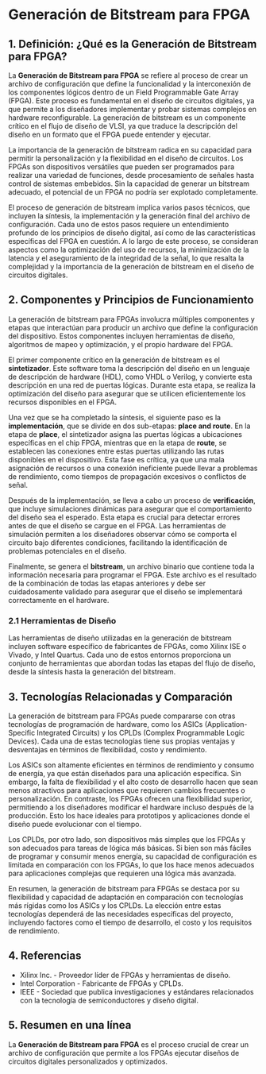 # Generación de Bitstream para FPGA

## 1. Definición: ¿Qué es la **Generación de Bitstream para FPGA**?
La **Generación de Bitstream para FPGA** se refiere al proceso de crear un archivo de configuración que define la funcionalidad y la interconexión de los componentes lógicos dentro de un Field Programmable Gate Array (FPGA). Este proceso es fundamental en el diseño de circuitos digitales, ya que permite a los diseñadores implementar y probar sistemas complejos en hardware reconfigurable. La generación de bitstream es un componente crítico en el flujo de diseño de VLSI, ya que traduce la descripción del diseño en un formato que el FPGA puede entender y ejecutar.

La importancia de la generación de bitstream radica en su capacidad para permitir la personalización y la flexibilidad en el diseño de circuitos. Los FPGAs son dispositivos versátiles que pueden ser programados para realizar una variedad de funciones, desde procesamiento de señales hasta control de sistemas embebidos. Sin la capacidad de generar un bitstream adecuado, el potencial de un FPGA no podría ser explotado completamente. 

El proceso de generación de bitstream implica varios pasos técnicos, que incluyen la síntesis, la implementación y la generación final del archivo de configuración. Cada uno de estos pasos requiere un entendimiento profundo de los principios de diseño digital, así como de las características específicas del FPGA en cuestión. A lo largo de este proceso, se consideran aspectos como la optimización del uso de recursos, la minimización de la latencia y el aseguramiento de la integridad de la señal, lo que resalta la complejidad y la importancia de la generación de bitstream en el diseño de circuitos digitales.

## 2. Componentes y Principios de Funcionamiento
La generación de bitstream para FPGAs involucra múltiples componentes y etapas que interactúan para producir un archivo que define la configuración del dispositivo. Estos componentes incluyen herramientas de diseño, algoritmos de mapeo y optimización, y el propio hardware del FPGA.

El primer componente crítico en la generación de bitstream es el **sintetizador**. Este software toma la descripción del diseño en un lenguaje de descripción de hardware (HDL), como VHDL o Verilog, y convierte esta descripción en una red de puertas lógicas. Durante esta etapa, se realiza la optimización del diseño para asegurar que se utilicen eficientemente los recursos disponibles en el FPGA.

Una vez que se ha completado la síntesis, el siguiente paso es la **implementación**, que se divide en dos sub-etapas: **place and route**. En la etapa de **place**, el sintetizador asigna las puertas lógicas a ubicaciones específicas en el chip FPGA, mientras que en la etapa de **route**, se establecen las conexiones entre estas puertas utilizando las rutas disponibles en el dispositivo. Esta fase es crítica, ya que una mala asignación de recursos o una conexión ineficiente puede llevar a problemas de rendimiento, como tiempos de propagación excesivos o conflictos de señal.

Después de la implementación, se lleva a cabo un proceso de **verificación**, que incluye simulaciones dinámicas para asegurar que el comportamiento del diseño sea el esperado. Esta etapa es crucial para detectar errores antes de que el diseño se cargue en el FPGA. Las herramientas de simulación permiten a los diseñadores observar cómo se comporta el circuito bajo diferentes condiciones, facilitando la identificación de problemas potenciales en el diseño.

Finalmente, se genera el **bitstream**, un archivo binario que contiene toda la información necesaria para programar el FPGA. Este archivo es el resultado de la combinación de todas las etapas anteriores y debe ser cuidadosamente validado para asegurar que el diseño se implementará correctamente en el hardware.

### 2.1 Herramientas de Diseño
Las herramientas de diseño utilizadas en la generación de bitstream incluyen software específico de fabricantes de FPGAs, como Xilinx ISE o Vivado, y Intel Quartus. Cada uno de estos entornos proporciona un conjunto de herramientas que abordan todas las etapas del flujo de diseño, desde la síntesis hasta la generación del bitstream.

## 3. Tecnologías Relacionadas y Comparación
La generación de bitstream para FPGAs puede compararse con otras tecnologías de programación de hardware, como los ASICs (Application-Specific Integrated Circuits) y los CPLDs (Complex Programmable Logic Devices). Cada una de estas tecnologías tiene sus propias ventajas y desventajas en términos de flexibilidad, costo y rendimiento.

Los ASICs son altamente eficientes en términos de rendimiento y consumo de energía, ya que están diseñados para una aplicación específica. Sin embargo, la falta de flexibilidad y el alto costo de desarrollo hacen que sean menos atractivos para aplicaciones que requieren cambios frecuentes o personalización. En contraste, los FPGAs ofrecen una flexibilidad superior, permitiendo a los diseñadores modificar el hardware incluso después de la producción. Esto los hace ideales para prototipos y aplicaciones donde el diseño puede evolucionar con el tiempo.

Los CPLDs, por otro lado, son dispositivos más simples que los FPGAs y son adecuados para tareas de lógica más básicas. Si bien son más fáciles de programar y consumir menos energía, su capacidad de configuración es limitada en comparación con los FPGAs, lo que los hace menos adecuados para aplicaciones complejas que requieren una lógica más avanzada.

En resumen, la generación de bitstream para FPGAs se destaca por su flexibilidad y capacidad de adaptación en comparación con tecnologías más rígidas como los ASICs y los CPLDs. La elección entre estas tecnologías dependerá de las necesidades específicas del proyecto, incluyendo factores como el tiempo de desarrollo, el costo y los requisitos de rendimiento.

## 4. Referencias
- Xilinx Inc. - Proveedor líder de FPGAs y herramientas de diseño.
- Intel Corporation - Fabricante de FPGAs y CPLDs.
- IEEE - Sociedad que publica investigaciones y estándares relacionados con la tecnología de semiconductores y diseño digital.

## 5. Resumen en una línea
La **Generación de Bitstream para FPGA** es el proceso crucial de crear un archivo de configuración que permite a los FPGAs ejecutar diseños de circuitos digitales personalizados y optimizados.